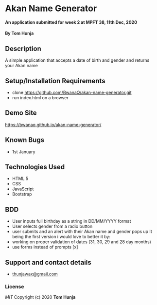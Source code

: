 # Akan Name Generator 
#### An application submitted for week 2 at MPFT 38, 11th Dec, 2020
#### By **Tom Hunja**
## Description
A simple application that accepts a date of birth and gender and returns your Akan name
## Setup/Installation Requirements
* clone https://github.com/BwanaQ/akan-name-generator.git
* run index.html on a browser

## Demo Site
https://bwanaq.github.io/akan-name-generator/
## Known Bugs
* 1st January
## Technologies Used
* HTML 5
* CSS
* JavaScript
* Bootstrap
## BDD
* User inputs full birthday as a string in DD/MM/YYYY format
* User selects gender from a radio button
* user submits and an alert with their Akan name and gender pops up
It being the first version i would love to better it by:
* working on proper validation of dates (31, 30, 29 and 28 day months)
* use forms instead of prompts [x]
## Support and contact details
* thunjawax@gmail.com
### License
*MIT*
Copyright (c) 2020 **Tom Hunja**
  